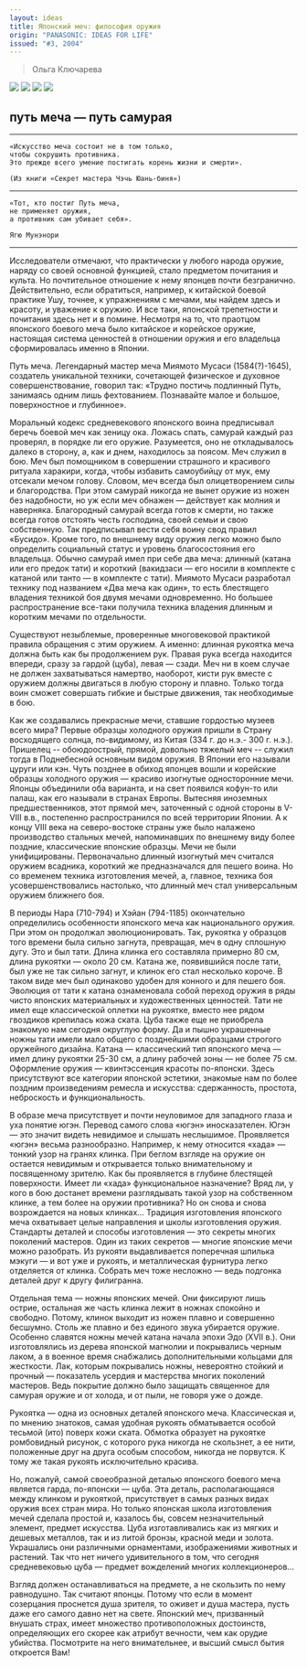 ```yaml
---
layout: ideas
title: Японский меч: философия оружия
origin: "PANASONIC: IDEAS FOR LIFE"
issued: "#3, 2004"
---
```

> Ольга Ключарева

![](/assets/img/papers/haiku/26.jpg)
![](/assets/img/papers/haiku/27.jpg)
![](/assets/img/papers/haiku/28.jpg)
![](/assets/img/papers/haiku/29.jpg)

## путь меча — путь самурая 

---

    «Искусство меча состоит не в том только, 
    чтобы сокрушить противника. 
    Это прежде всего умение постигать корень жизни и смерти».
      
    (Из книги «Секрет мастера Чэчь Юань-биня»)

---

    «Тот, кто постиг Путь меча, 
    не применяет оружия, 
    а противник сам убивает себя».
        
    Ягю Мунэнори

---

Исследователи отмечают, что практически у любого народа оружие, наряду со своей основной функцией, стало предметом почитания и культа. Но почтительное отношение к нему японцев почти безгранично. Действительно, если обратиться, например, к китайской боевой практике Ушу, точнее, к упражнениям с мечами, мы найдем здесь и красоту, и уважение к оружию. И все таки, японской трепетности и почитания здесь нет и в помине. Несмотря на то, что праотцом японского боевого меча было китайское и корейское оружие, настоящая система ценностей в отношении оружия и его владельца сформировалась именно в Японии. 

Путь меча. Легендарный мастер меча Миямото Мусаси (1584(?)-1645), создатель уникальной техники, сочетающей физическое и духовное совершенствование, говорил так: «Трудно постичь подлинный Путь, занимаясь одним лишь фехтованием. Познавайте малое и большое, поверхностное и глубинное». 

Моральный кодекс средневекового японского воина предписывал беречь боевой меч как зеницу ока. Ложась спать, самурай каждый раз проверял, в порядке ли его оружие. Разумеется, оно не откладывалось далеко в сторону, а, как и днем, находилось за поясом. Меч служил в бою. Меч был помощником в совершении страшного и красивого ритуала харакири, когда, чтобы избавить самоубийцу от мук, ему отсекали мечом голову. Словом, меч всегда был олицетворением силы и благородства. При этом самурай никогда не вынет оружие из ножен без надобности, но уж если меч обнажен — действует как молния и наверняка. Благородный самурай всегда готов к смерти, но также всегда готов отстоять честь господина, своей семьи и свою собственную. Так предписывал вести себя воину свод правил «Бусидо». Кроме того, по внешнему виду оружия легко можно было определить социальный статус и уровень благосостояния его владельца. Обычно самурай имел при себе два меча: длинный (катана или его предок тати) и короткий (вакидзаси — его носили в комплекте с катаной или танто — в комплекте с тати). Миямото Мусаси разработал технику под названием «Два меча как один», то есть блестящего владения техникой боя двумя мечами одновременно. Но большее распространение все-таки получила техника владения длинным и коротким мечами по отдельности. 

Существуют незыблемые, проверенные многовековой практикой правила обращения с этим оружием. А именно: длинная рукоятка меча должна быть как бы продолжением рук. Правая рука всегда находится впереди, сразу за гардой (цуба), левая — сзади. Меч ни в коем случае не должен захватываться намертво, наоборот, кисти рук вместе с оружием должны двигаться в любую сторону и плавно. Только тогда воин сможет совершать гибкие и быстрые движения, так необходимые в бою. 

Как же создавались прекрасные мечи, ставшие гордостью музеев всего мира? Первые образцы холодного оружия пришли в Страну восходящего солнца, по-видимому, из Китая (334 г. до н.э.- 300 г. н.э.). Пришелец -- обоюдоострый, прямой, довольно тяжелый меч -- служил тогда в Поднебесной основным видом оружия. В Японии его называли цуруги или кэн. Чуть позднее в обиход японцев вошли и корейские образцы холодного оружия — красиво изогнутые односторонние мечи. Японцы объединили оба варианта, и на свет появился кофун-то или палаш, как его называли в странах Европы. Вытесняя иноземных предшественников, этот прямой меч, заточенный с одной стороны в V-VIII в.в., постепенно распространился по всей территории Японии. А к концу VIII века на северо-востоке страны уже было налажено производство стальных мечей, напоминавших по внешнему виду более поздние, классические японские образцы. Мечи не были унифицированы. Первоначально длинный изогнутый меч считался оружием всадника, короткий же предназначался для пешего воина. Но со временем техника изготовления мечей, а, главное, техника боя усовершенствовались настолько, что длинный меч стал универсальным оружием ближнего боя. 

В периоды Нара (710-794) и Хэйан (794-1185) окончательно определились особенности японского меча как национального оружия. При этом он продолжал эволюционировать. Так, рукоятка у образцов того времени была сильно загнута, превращая, меч в одну сплошную дугу. Это и был тати. Длина клинка его составляла примерно 80 см, длина рукоятки — около 20 см. Катана же, появившийся после тати, был уже не так сильно загнут, и клинок его стал несколько короче. В таком виде меч был одинаково удобен для конного и для пешего боя. Эволюция от тати к катана ознаменовала собой переход оружия в ряды чисто японских материальных и художественных ценностей. Тати не имел еще классической оплетки на рукоятке, вместо нее рядом гвоздиков крепилась кожа ската. Цуба также еще не приобрела знакомую нам сегодня округлую форму. Да и пышно украшенные ножны тати имели мало общего с позднейшими образцами строгого оружейного дизайна. Катана — классический тип японского меча — имел длину рукоятки 25-30 см, а длину рабочей зоны — не более 75 см. Оформление оружия — квинтэссенция красоты по-японски. Здесь присутствуют все категории японской эстетики, знакомые нам по более поздним произведениям ремесла и искусства: сдержанность, простота, неброскость и функциональность. 

В образе меча присутствует и почти неуловимое для западного глаза и уха понятие югэн. Перевод самого слова «югэн» иносказателен. Югэн — это значит видеть невидимое и слышать неслышимое. Проявляется «югэн» весьма разнообразно. Например, к нему относится «хада» — тонкий узор на гранях клинка. При беглом взгляде на оружие он остается невидимым и открывается только внимательному и посвященному зрителю. Как бы проявляется в глубине блестящей поверхности. Имеет ли «хада» функциональное назначение? Вряд ли, у кого в бою достанет времени разглядывать такой узор на собственном клинке, а тем более на оружии противника? Но он снова и снова возрождается на новых клинках... Традиция изготовления японского меча охватывает целые направления и школы изготовления оружия. Стандарты деталей и способы изготовления — это секреты многих поколений мастеров. Один из таких секретов — многие японские мечи можно разобрать. Из рукояти выдавливается поперечная шпилька мэкуги — и вот уже и рукоять, и металлическая фурнитура легко отделяется от клинка. Собрать меч тоже несложно — ведь подгонка деталей друг к другу филигранна. 

Отдельная тема — ножны японских мечей. Они фиксируют лишь острие, остальная же часть клинка лежит в ножнах спокойно и свободно. Потому, клинок выходит из ножен плавно и совершенно бесшумно. Столь же плавно и без единого звука убирается оружие. Особенно славятся ножны мечей катана начала эпохи Эдо (XVII в.). Они изготовлялись из дерева японской магнолии и покрывались черным лаком, а в военное время снабжались дополнительными кольцами для жесткости. Лак, которым покрывались ножны, невероятно стойкий и прочный — показатель усердия и мастерства многих поколений мастеров. Ведь покрытие должно было защищать священное для самурая оружие и от холода, и от пыли, не говоря уже о дожде. 

Рукоятка — одна из основных деталей японского меча. Классическая и, по мнению знатоков, самая удобная рукоять обматывается особой тесьмой (ито) поверх кожи ската. Обмотка образует на рукоятке ромбовидный рисунок, с которого рука никогда не скользнет, а ее нити, положенные друг на друга особым способом, никогда не порвутся. К тому же такая рукоять исключительно красива. 

Но, пожалуй, самой своеобразной деталью японского боевого меча является гарда, по-японски — цуба. Эта деталь, располагающаяся между клинком и рукояткой, присутствует в самых разных видах оружия всех стран мира. Но только японская школа изготовления мечей сделала простой и, казалось бы, совсем незначительный элемент, предмет искусства. Цуба изготавливались как из мягких и дешевых металлов, так и из литой бронзы, красной меди и золота. Украшались они различными орнаментами, изображениями животных и растений. Так что нет ничего удивительного в том, что сегодня средневековью цуба — предмет вожделений многих коллекционеров... 

Взгляд должен останавливаться на предмете, а не скользить по нему равнодушно. Так считают японцы. Потому что если в момент созерцания проснется душа зрителя, то оживет и душа мастера, пусть даже его самого давно нет на свете. Японский меч, призванный внушать страх, имеет множество противоположных достоинств, определяющих его скорее как атрибут вечности, чем как орудие убийства. Посмотрите на него внимательнее, и высший смысл бытия откроется Вам!
